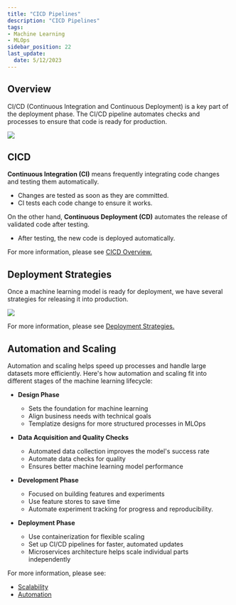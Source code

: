 ```yaml
---
title: "CICD Pipelines"
description: "CICD Pipelines"
tags: 
- Machine Learning
- MLOps
sidebar_position: 22
last_update:
  date: 5/12/2023
---
```


## Overview

CI/CD (Continuous Integration and Continuous Deployment) is a key part of the deployment phase. The CI/CD pipeline automates checks and processes to ensure that code is ready for production.

<div class="img-center"> 

![](/img/docs/Screenshot-2025-03-18-233118.png)

</div>


## CICD

**Continuous Integration (CI)** means frequently integrating code changes and testing them automatically.

- Changes are tested as soon as they are committed.  
- CI tests each code change to ensure it works.

On the other hand, **Continuous Deployment (CD)** automates the release of validated code after testing.

- After testing, the new code is deployed automatically.  

For more information, please see [CICD Overview.](/docs/017-Version-Control-and-CICD/002-CICD-Overview.md)


## Deployment Strategies

Once a machine learning model is ready for deployment, we have several strategies for releasing it into production. 

<div class="img-center"> 

![](/img/docs/Screenshot-2025-03-19-000707.png)

</div>

For more information, please see [Deployment Strategies.](/docs/024-Machine-Learning/011-MLOps-Deployment/026-Deployment-Strategies.md)

## Automation and Scaling

Automation and scaling helps speed up processes and handle large datasets more efficiently. Here's how automation and scaling fit into different stages of the machine learning lifecycle:

- **Design Phase**  
  - Sets the foundation for machine learning
  - Align business needs with technical goals  
  - Templatize designs for more structured processes in MLOps

- **Data Acquisition and Quality Checks**  
  - Automated data collection improves the model's success rate
  - Automate data checks for quality  
  - Ensures better machine learning model performance  

- **Development Phase**  
  - Focused on building features and experiments
  - Use feature stores to save time  
  - Automate experiment tracking for progress and reproducibility.

- **Deployment Phase**  
  - Use containerization for flexible scaling  
  - Set up CI/CD pipelines for faster, automated updates  
  - Microservices architecture helps scale individual parts independently

For more information, please see:

- [Scalability](/docs/024-Machine-Learning/012-Developing-Models/024-Scalability.md)
- [Automation](/docs/024-Machine-Learning/012-Developing-Models/026-Automation.md)